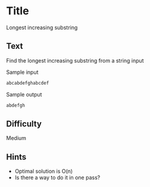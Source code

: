 # Title

Longest increasing substring

## Text

Find the longest increasing substring from a string input

Sample input

```markdown
abcabdefghabcdef
```

Sample output

```markdown
abdefgh
```

## Difficulty

Medium

## Hints

- Optimal solution is O(n)
- Is there a way to do it in one pass?
